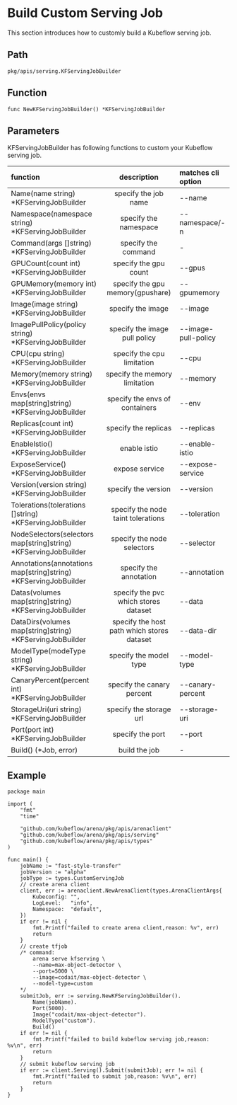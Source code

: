 # Build Custom Serving Job

This section introduces how to customly build a Kubeflow serving job.

## Path

    pkg/apis/serving.KFServingJobBuilder

## Function

    func NewKFServingJobBuilder() *KFServingJobBuilder 

## Parameters

KFServingJobBuilder has following functions to custom your Kubeflow serving job.

| function  |  description  | matches cli option |
|:---|:--:|:---|
|Name(name string) *KFServingJobBuilder|specify the job name|--name|
| Namespace(namespace string) *KFServingJobBuilder|specify the namespace|--namespace/-n|
|Command(args []string) *KFServingJobBuilder|specify the command|-|
| GPUCount(count int) *KFServingJobBuilder|specify the gpu count|--gpus|
| GPUMemory(memory int) *KFServingJobBuilder |specify the gpu memory(gpushare)| --gpumemory|
| Image(image string) *KFServingJobBuilder|specify the image|--image|
| ImagePullPolicy(policy string) *KFServingJobBuilder|specify the image pull policy|--image-pull-policy|
| CPU(cpu string) *KFServingJobBuilder | specify the cpu limitation|--cpu|
|Memory(memory string) *KFServingJobBuilder |specify the memory limitation|--memory|
|Envs(envs map[string]string) *KFServingJobBuilder | specify the envs of containers| --env |
| Replicas(count int) *KFServingJobBuilder|specify the replicas| --replicas|
| EnableIstio() *KFServingJobBuilder|enable istio|--enable-istio|
| ExposeService() *KFServingJobBuilder|expose service|--expose-service|
| Version(version string) *KFServingJobBuilder| specify the version|--version|
| Tolerations(tolerations []string) *KFServingJobBuilder|specify the node taint tolerations| --toleration|
| NodeSelectors(selectors map[string]string) *KFServingJobBuilder|specify the node selectors|--selector|
|Annotations(annotations map[string]string) *KFServingJobBuilder |specify the annotation|--annotation|
|Datas(volumes map[string]string) *KFServingJobBuilder|specify the pvc which stores dataset|--data|
| DataDirs(volumes map[string]string) *KFServingJobBuilder|specify the host path which stores dataset|--data-dir|
| ModelType(modeType string) *KFServingJobBuilder |specify the model type|--model-type|
| CanaryPercent(percent int) *KFServingJobBuilder|specify the canary percent|--canary-percent|
|StorageUri(uri string) *KFServingJobBuilder|specify the storage url|--storage-uri|
| Port(port int) *KFServingJobBuilder |specify the port|--port|
|Build() (*Job, error) |build the job|-|

## Example

    package main

    import (
        "fmt"
        "time"

        "github.com/kubeflow/arena/pkg/apis/arenaclient"
        "github.com/kubeflow/arena/pkg/apis/serving"
        "github.com/kubeflow/arena/pkg/apis/types"
    )

    func main() {
        jobName := "fast-style-transfer"
        jobVersion := "alpha"
        jobType := types.CustomServingJob
        // create arena client
        client, err := arenaclient.NewArenaClient(types.ArenaClientArgs{
            Kubeconfig: "",
            LogLevel:   "info",
            Namespace:  "default",
        })
        if err != nil {
            fmt.Printf("failed to create arena client,reason: %v", err)
            return
        }
        // create tfjob
        /* command:
            arena serve kfserving \
            --name=max-object-detector \
            --port=5000 \
            --image=codait/max-object-detector \
            --model-type=custom 
        */
        submitJob, err := serving.NewKFServingJobBuilder().
            Name(jobName).
            Port(5000).
            Image("codait/max-object-detector").
            ModelType("custom").
            Build()
        if err != nil {
            fmt.Printf("failed to build kubeflow serving job,reason: %v\n", err)
            return
        }
        // submit kubeflow serving job
        if err := client.Serving().Submit(submitJob); err != nil {
            fmt.Printf("failed to submit job,reason: %v\n", err)
            return
        }
    }